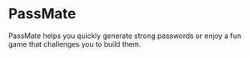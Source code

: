 # PassMate
PassMate helps you quickly generate strong passwords or enjoy a fun game that challenges you to build them.
